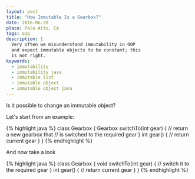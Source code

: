 ```yaml
---
layout: post
title: "How Immutable Is a Gearbox?"
date: 2016-06-20
place: Palo Alto, CA
tags: oop
description: |
  Very often we misunderstand immutability in OOP
  and expect immutable objects to be constant; this
  is not right.
keywords:
  - immutability
  - immutability java
  - immutable list
  - immutable object
  - immutable object java
---
```


Is it possible to change an immutable object?

<!--more-->

Let's start from an example:

{% highlight java %}
class Gearbox {
  Gearbox switchTo(int gear) {
    // return a new gearbox that
    // is switched to the required gear
  }
  int gear() {
    // return current gear
  }
}
{% endhighlight %}

And now take a look

{% highlight java %}
class Gearbox {
  void switchTo(int gear) {
    // switch it to the required gear
  }
  int gear() {
    // return current gear
  }
}
{% endhighlight %}

